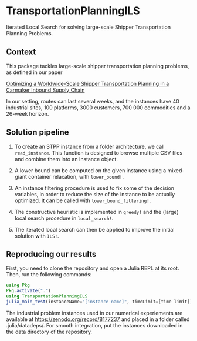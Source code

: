 # TransportationPlanningILS

Iterated Local Search for solving large-scale Shipper Transportation Planning Problems.

## Context

This package tackles large-scale shipper transportation planning problems, as defined in our paper

[Optimizing a Worldwide-Scale Shipper Transportation Planning in a Carmaker Inbound Supply Chain](https://arxiv.org/abs/2509.07576)

In our setting, routes can last several weeks, and the instances have 40 industrial sites, 100 platforms, 3000 customers, 700 000 commodities and a 26-week horizon.

## Solution pipeline

1. To create an STPP instance from a folder architecture, we call `read_instance`. This function is designed to browse multiple CSV files and combine them into an Instance object.

2. A lower bound can be computed on the given instance using a mixed-giant container relaxation, with `lower_bound!`.

3. An instance filtering procedure is used to fix some of the decision variables, in order to reduce the size of the instance to be actually optimized. It can be called with `lower_bound_filtering!`.  

4. The constructive heuristic is implemented in `greedy!` and the (large) local search procedure in `local_search!`.

5. The iterated local search can then be applied to improve the initial solution with `ILS!`.

## Reproducing our results

First, you need to clone the repository and open a Julia REPL at its root. Then, run the following commands:

```julia
using Pkg
Pkg.activate(".")
using TransportationPlanningILS
julia_main_test(instanceName="[instance name]", timeLimit=[time limit])
```

The industrial problem instances used in our numerical experiements are available at https://zenodo.org/record/8177237 and placed in a folder called .julia/datadeps/. 
For smooth integration, put the instances downloaded in the data directory of the repository.